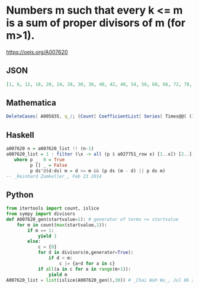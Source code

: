 # Numbers m such that every k <\= m is a sum of proper divisors of m \(for m\>1\)\.
https://oeis.org/A007620
## JSON
```JSON
[1, 6, 12, 18, 20, 24, 28, 30, 36, 40, 42, 48, 54, 56, 60, 66, 72, 78, 80, 84, 88, 90, 96, 100, 104, 108, 112, 120, 126, 132, 140, 144, 150, 156, 160, 162, 168, 176, 180, 192, 196, 198, 200, 204, 208, 210, 216, 220, 224, 228, 234, 240, 252, 260, 264, 270, 272, 276, 280, 288, 294, 300, 304, 306]
```
## Mathematica
```Mathematica
DeleteCases[ A005835, q_/; (Count[ CoefficientList[ Series[ Times@@( (1+z^#)& /@ Divisors[ q ] ), {z, 0, q} ], z ], 0 ]>0) ] (* _Wouter Meeussen_ *)
```
## Haskell
```Haskell
a007620 n = a007620_list !! (n-1)
a007620_list = 1 : filter (\x -> all (p $ a027751_row x) [1..x]) [2..]
   where p _  0 = True
         p [] _ = False
         p ds'@(d:ds) m = d <= m && (p ds (m - d) || p ds m)
-- _Reinhard Zumkeller_, Feb 23 2014
```
## Python
```Python
from itertools import count, islice
from sympy import divisors
def A007620_gen(startvalue=1): # generator of terms >= startvalue
    for m in count(max(startvalue,1)):
        if m == 1:
            yield 1
        else:
            c = {0}
            for d in divisors(m,generator=True):
                if d < m:
                    c |= {a+d for a in c}
            if all(a in c for a in range(m+1)):
                yield m
A007620_list = list(islice(A007620_gen(),30)) # _Chai Wah Wu_, Jul 06 2023
```
